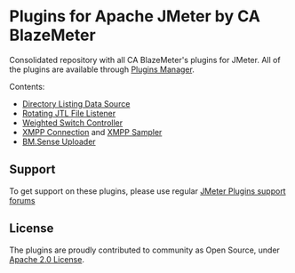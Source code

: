 # Plugins for Apache JMeter by CA BlazeMeter
Consolidated repository with all CA BlazeMeter's plugins for JMeter. All of the plugins are available through [Plugins Manager](https://jmeter-plugins.org/wiki/PluginsManager/).

Contents:
 - [Directory Listing Data Source](directory-listing/DirectoryListing.md)
 - [Rotating JTL File Listener](rotating-listener/RotatingListener.md)
 - [Weighted Switch Controller](wsc/WeightedSwitchController.md)
 - [XMPP Connection](xmpp/XMPPConnection.md) and [XMPP Sampler](xmpp/XMPPSampler.md)  
 - [BM.Sense Uploader](sense-uploader/LoadosophiaUploader.md)

## Support

To get support on these plugins, please use regular [JMeter Plugins support forums](https://groups.google.com/forum/#!forum/jmeter-plugins)

## License

The plugins are proudly contributed to community as Open Source, under [Apache 2.0 License](LICENSE).
